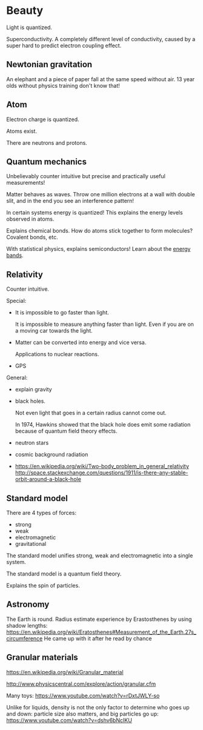 # Beauty

Light is quantized.

Superconductivity. A completely different level of conductivity, caused by a super hard to predict electron coupling effect.

## Newtonian gravitation

An elephant and a piece of paper fall at the same speed without air. 13 year olds without physics training don't know that!

## Atom

Electron charge is quantized.

Atoms exist.

There are neutrons and protons.

## Quantum mechanics

Unbelievably counter intuitive but precise and practically useful measurements!

Matter behaves as waves. Throw one million electrons at a wall with double slit, and in the end you see an interference pattern!

In certain systems energy is quantized! This explains the energy levels observed in atoms.

Explains chemical bonds. How do atoms stick together to form molecules? Covalent bonds, etc.

With statistical physics, explains semiconductors! Learn about the [energy bands](http://en.wikipedia.org/wiki/Electronic_band_structure).

## Relativity

Counter intuitive.

Special:

-   It is impossible to go faster than light.

    It is impossible to measure anything faster than light. Even if you are on a moving car towards the light.

-   Matter can be converted into energy and vice versa.

    Applications to nuclear reactions.

-   GPS

General:

-   explain gravity

-   black holes.

    Not even light that goes in a certain radius cannot come out.

    In 1974, Hawkins showed that the black hole does emit some radiation because of quantum field theory effects.

-   neutron stars

-   cosmic background radiation

-   <https://en.wikipedia.org/wiki/Two-body_problem_in_general_relativity> <http://space.stackexchange.com/questions/1911/is-there-any-stable-orbit-around-a-black-hole>

## Standard model

There are 4 types of forces:

- strong
- weak
- electromagnetic
- gravitational

The standard model unifies strong, weak and electromagnetic into a single system.

The standard model is a quantum field theory.

Explains the spin of particles.

## Astronomy

The Earth is round. Radius estimate experience by Erastosthenes by using shadow lengths: <https://en.wikipedia.org/wiki/Eratosthenes#Measurement_of_the_Earth.27s_circumference> He came up with it after he read by chance

## Granular materials

https://en.wikipedia.org/wiki/Granular_material

http://www.physicscentral.com/explore/action/granular.cfm

Many toys: https://www.youtube.com/watch?v=rDxtJWLY-so

Unlike for liquids, density is not the only factor to determine who goes up and down: particle size also matters, and big particles go up: https://www.youtube.com/watch?v=dshv6bNcIKU
